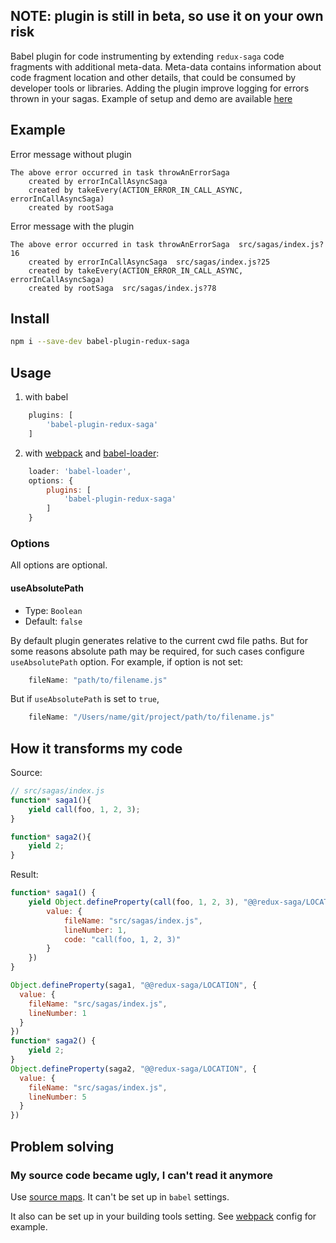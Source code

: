## NOTE: plugin is still in beta, so use it on your own risk

Babel plugin for code instrumenting by extending `redux-saga` code fragments with additional meta-data. Meta-data contains information about code fragment location and other details, that could be consumed by developer tools or libraries.
Adding the plugin improve logging for errors thrown in your sagas.
Example of setup and demo are available [here](../../examples/error-demo)

## Example

Error message without plugin
```
The above error occurred in task throwAnErrorSaga
    created by errorInCallAsyncSaga
    created by takeEvery(ACTION_ERROR_IN_CALL_ASYNC, errorInCallAsyncSaga)
    created by rootSaga
```

Error message with the plugin
```
The above error occurred in task throwAnErrorSaga  src/sagas/index.js?16
    created by errorInCallAsyncSaga  src/sagas/index.js?25
    created by takeEvery(ACTION_ERROR_IN_CALL_ASYNC, errorInCallAsyncSaga)
    created by rootSaga  src/sagas/index.js?78
```

## Install

```sh
npm i --save-dev babel-plugin-redux-saga
```

## Usage

1. with babel
```js
    plugins: [
        'babel-plugin-redux-saga'
    ]
```

2. with [webpack](https://github.com/webpack/webpack/) and [babel-loader](https://github.com/babel/babel-loader):
```js
    loader: 'babel-loader',
    options: {
        plugins: [
            'babel-plugin-redux-saga'
        ]
    }
```

### Options

All options are optional.

#### useAbsolutePath

- Type: `Boolean`
- Default: `false`

By default plugin generates relative to the current cwd file paths. But for some reasons absolute path may be required, for such cases configure `useAbsolutePath` option. For example, if option is not set:

```js
    fileName: "path/to/filename.js"
```

But if `useAbsolutePath` is set to `true`,

```js
    fileName: "/Users/name/git/project/path/to/filename.js"
```

## How it transforms my code

Source:

```js
// src/sagas/index.js
function* saga1(){
    yield call(foo, 1, 2, 3);
}

function* saga2(){
    yield 2;
}
```

Result:

```js
function* saga1() {
    yield Object.defineProperty(call(foo, 1, 2, 3), "@@redux-saga/LOCATION", {
        value: {
            fileName: "src/sagas/index.js",
            lineNumber: 1,
            code: "call(foo, 1, 2, 3)"
        }
    })
}

Object.defineProperty(saga1, "@@redux-saga/LOCATION", {
  value: {
    fileName: "src/sagas/index.js",
    lineNumber: 1
  }
})
function* saga2() {
    yield 2;
}
Object.defineProperty(saga2, "@@redux-saga/LOCATION", {
  value: {
    fileName: "src/sagas/index.js",
    lineNumber: 5
  }
})
```

## Problem solving

### My source code became ugly, I can't read it anymore

Use [source maps](http://www.html5rocks.com/en/tutorials/developertools/sourcemaps/). It can't be set up in `babel` settings.

It also can be set up in your building tools setting. See [webpack](#usage) config for example.
